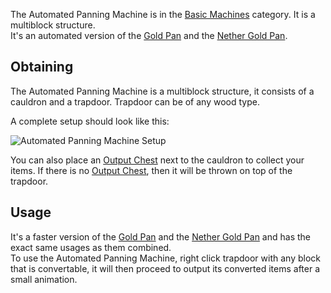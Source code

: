 The Automated Panning Machine is in the [Basic Machines](https://github.com/Slimefun/Slimefun4/wiki/Basic-Machines) category. It is a multiblock structure.<br> It's an automated version of the [Gold Pan](https://github.com/Slimefun/Slimefun4/wiki/Gold-Pan) and the [Nether Gold Pan](https://github.com/Slimefun/Slimefun4/wiki/Nether-Gold-Pan).

## Obtaining
The Automated Panning Machine is a multiblock structure, it consists of a cauldron and a trapdoor. Trapdoor can be of any wood type.<br>

A complete setup should look like this:

![Automated Panning Machine Setup](https://raw.githubusercontent.com/TheBusyBiscuit/Slimefun4-Wiki/master/images/multiblock-automated-panning-machine.png)

You can also place an [Output Chest](https://github.com/Slimefun/Slimefun4/wiki/Output-Chest) next to the cauldron to collect your items. If there is no [Output Chest](https://github.com/Slimefun/Slimefun4/wiki/Output-Chest), then it will be thrown on top of the trapdoor.

## Usage
It's a faster version of the [Gold Pan](https://github.com/Slimefun/Slimefun4/wiki/Gold-Pan) and the [Nether Gold Pan](https://github.com/Slimefun/Slimefun4/wiki/Nether-Gold-Pan) and has the exact same usages as them combined.<br> To use the Automated Panning Machine, right click trapdoor with any block that is convertable, it will then proceed to output its converted items after a small animation.